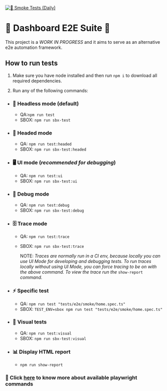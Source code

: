 [![💨 Smoke Tests (Daily)](https://github.com/enes-arican-cko/client-balances-ui-e2e-suite/actions/workflows/smoke-test.yml/badge.svg?branch=main)](https://github.com/enes-arican-cko/client-balances-ui-e2e-suite/actions/workflows/smoke-test.yml)

# 🚧 Dashboard E2E Suite 🚧

This project is a _WORK IN PROGRESS_ and it aims to serve as an alternative e2e automation framework.

## How to run tests

1. Make sure you have node installed and then run `npm i` to download all required dependencies.

2. Run any of the following commands:

- ### 🙈 Headless mode (default)

  - QA:`npm run test`
  - SBOX: `npm run sbx-test`

- ### 👀 Headed mode

  - QA: `npm run test:headed`
  - SBOX: `npm run sbx-test:headed`

- ### 🖥️ UI mode (_recommended for debugging_)

  - QA: `npm run test:ui`
  - SBOX: `npm run sbx-test:ui`

- ### 🐞 Debug mode

  - QA: `npm run test:debug`
  - SBOX: `npm run sbx-test:debug`

- ### 🗄️ Trace mode

  - QA: `npm run test:trace`
  - SBOX: `npm run sbx-test:trace`

    NOTE: _Traces are normally run in a CI env, because locally you can use UI Mode for developing and debugging tests. To run traces locally without using UI Mode, you can force tracing to be on with the above command. To view the trace run the_ `show-report` _command._

- ### ⚡ Specific test

  - QA: `npm run test "tests/e2e/smoke/home.spec.ts"`
  - SBOX: `TEST_ENV=sbox npm run test "tests/e2e/smoke/home.spec.ts"`

- ### 🔎 Visual tests

  - QA: `npm run test:visual`
  - SBOX: `npm run sbx-test:visual`

- ### 📊 Display HTML report

  - `npm run show-report`

### 🔗 Click [here](https://playwright.dev/docs/test-cli) to know more about available playwright commands
